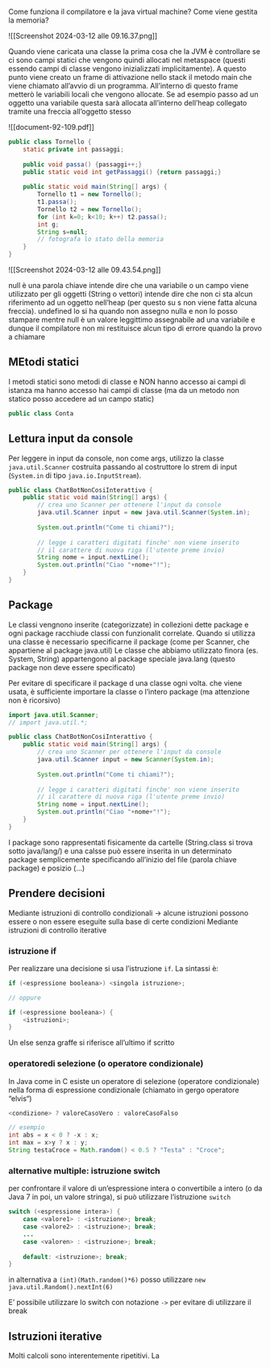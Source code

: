 Come funziona il compilatore e la java virtual machine? Come viene gestita la memoria?

![[Screenshot 2024-03-12 alle 09.16.37.png]]

Quando viene caricata una classe la prima cosa che la JVM è controllare se ci sono campi statici che vengono quindi allocati nel metaspace (questi essendo campi di classe vengono inizializzati implicitamente).
A questo punto viene creato un frame di attivazione nello stack il metodo main che viene chiamato all’avvio di un programma. All’interno di questo frame metterò le variabili locali che vengono allocate. Se ad esempio passo ad un oggetto una variabile questa sarà allocata all’interno dell’heap collegato tramite una freccia all’oggetto stesso

![[document-92-109.pdf]]

```java
public class Tornello {
	static private int passaggi;
	
	public void passa() {passaggi++;}
	public static void int getPassaggi() {return passaggi;}
	
	public static void main(String[] args) {
		Tornello t1 = new Tornello();
		t1.passa();
		Tornello t2 = new Tornello();
		for (int k=0; k<10; k++) t2.passa();
		int g;
		String s=null;
		// fotografa lo stato della memoria
	}
}
```

![[Screenshot 2024-03-12 alle 09.43.54.png]]

null è una parola chiave intende dire che una variabile o un campo viene utilizzato per gli oggetti (String o vettori) intende dire che non ci sta alcun riferimento ad un oggetto nell’heap (per questo su s non viene fatta alcuna freccia). undefined lo si ha quando non assegno nulla e non lo posso stampare mentre null è un valore leggittimo assegnabile ad una variabile e dunque il compilatore non mi restituisce alcun tipo di errore quando la provo a chiamare

## MEtodi statici
I metodi statici sono metodi di classe e NON hanno accesso ai campi di istanza ma hanno accesso hai campi di classe (ma da un metodo non statico posso accedere ad un campo static)

```java
public class Conta
```

## Lettura input da console
Per leggere in input da console, non come args, utilizzo la classe `java.util.Scanner` costruita passando al costruttore lo strem di input (`System.in` di tipo `java.io.InputStream`).

```java
public class ChatBotNonCosiInterattivo {
	public static void main(String[] args) {
		// crea uno Scanner per ottenere l'input da console
		java.util.Scanner input = new java.util.Scanner(System.in);
		
		System.out.println("Come ti chiami?");
		
		// legge i caratteri digitati finche' non viene inserito
		// il carattere di nuova riga (l'utente preme invio)
		String nome = input.nextLine();
		System.out.println("Ciao "+nome+"!");
	}
}
```

## Package
Le classi vengnono inserite (categorizzate) in collezioni dette package e ogni package racchiude classi con funzionalit correlate.
Quando si utilizza una classe è necessario specificarne il package (come per Scanner, che appartiene al package java.util)
Le classe che abbiamo utilizzato finora (es. System, String) appartengono al package speciale java.lang (questo package non deve essere specificato)

Per evitare di specificare il package d una classe ogni volta. che viene usata, è sufficiente importare la classe o l’intero package (ma attenzione non è ricorsivo)

```java
import java.util.Scanner;
// import java.util.*;

public class ChatBotNonCosiInterattivo {
	public static void main(String[] args) {
		// crea uno Scanner per ottenere l'input da console
		java.util.Scanner input = new Scanner(System.in);
		
		System.out.println("Come ti chiami?");
		
		// legge i caratteri digitati finche' non viene inserito
		// il carattere di nuova riga (l'utente preme invio)
		String nome = input.nextLine();
		System.out.println("Ciao "+nome+"!");
	}
}
```

I package sono rappresentati fisicamente da cartelle (String.class si trova sotto java/lang/) e una calsse può essere inserita in un determinato package semplicemente specificando all’inizio del file (parola chiave package) e posizio (…)

## Prendere decisioni
Mediante istruzioni di controllo condizionali → alcune istruzioni possono essere o non essere eseguite sulla base di certe condizioni
Mediante istruzioni di controllo iterative
### istruzione if
Per realizzare una decisione si usa l’istruzione `if`. La sintassi è:

```java
if (<espressione booleana>) <singola istruzione>;

// oppure

if (<espressione booleana>) {
	<istruzioni>;
}
```

 Un else senza graffe si riferisce all’ultimo if scritto


### operatoredi selezione (o operatore condizionale)
In Java come in C esiste un operatore di selezione (operatore condizionale) nella forma di espressione condizionale (chiamato in gergo operatore “elvis“)

```java
<condizione> ? valoreCasoVero : valoreCasoFalso

// esempio
int abs = x < 0 ? -x : x;
int max = x>y ? x : y;
String testaCroce = Math.random() < 0.5 ? "Testa" : "Croce";
```

### alternative multiple: istruzione switch
per confrontare il valore di un’espressione intera o convertibile a intero (o da Java 7 in poi, un valore stringa), si può utilizzare l’istruzione `switch`

```java
switch (<espressione intera>) {
	case <valore1> : <istruzione>; break;
	case <valore2> : <istruzione>; break;
	...
	case <valoren> : <istruzione>; break;
	
	default: <istruzione>; break;
}
```

in alternativa a `(int)(Math.random()*6)` posso utilizzare `new java.util.Random().nextInt(6)`

E’ possibile utilizzare lo switch con notazione `->` per evitare di utilizzare il break

## Istruzioni iterative
Molti calcoli sono interentemente ripetitivi. La 